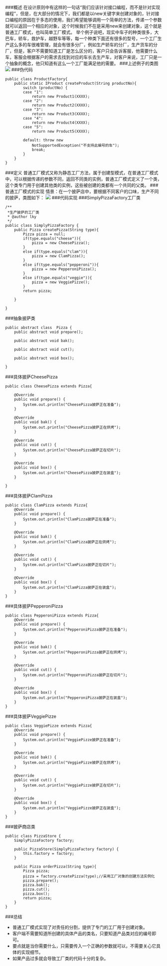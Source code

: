 ###概述
在设计原则中有这样的一句话“我们应该针对接口编程，而不是针对实现编程”，但是，在大部分的情况下，我们都是以new关键字来创建对象的，针对接口编程的原因在于多态的使用，我们希望能够调用一个简单的方法，传递一个参数就可以返回一个相应的对象，这个时候我们不在是采用new来创建对象，这个就是普通工厂模式，也叫简单工厂模式。
举个例子说吧，现实中车子的种类很多，大巴车，轿车，救护车，越野车等等，每一个种类下面还有很多的型号，一个工厂生产这么多的车很难管理，就会有很多分厂，例如生产轿车的分厂，生产货车的分厂，但是，客户不需要知道工厂是怎么区分的，客户只会告诉客服，他需要什么车，客服会根据客户的需求去找到对应的车长去生产车，对客户来说，工厂只是一个抽象的概念，他只知道有这么一个工厂能满足他的需要。
###上述例子的类图
![](https://i.imgur.com/OPQ0Ctw.png)
###伪代码
	
	public class ProductFactory{
		public static IProduct createProduct(String productNo){
			switch (productNo) {
			case "1":
				return new Product1(XXXX);
			case "2":
				return new Product2(XXXX);
			case "3":
				return new Product3(XXXX);
			case "4":
				return new Product4(XXXX);
			case "5":
				return new Product5(XXXX);
	
			default: throw new
				NotSupportedException("不支持此编号的车");
				break;
			}
		}
	}
###定义
普通工厂模式又称为静态工厂方法，属于创建型模式，在普通工厂模式中，可以根据传递的参数不同，返回不同类的实例，普通工厂模式定义了一个类，这个类专门用于创建其他类的实例，这些被创建的类都有一个共同的父类。
###普通工厂模式的实现
情景：在一个披萨店中，要根据不同客户的口味，生产不同的披萨，类图如下：
![](https://i.imgur.com/9JNK9sf.png)
###代码实现
###SimplyPizzaFactory工厂类

	/**
	 *生产披萨的工厂类
	 * @author lky
	 */
	public class SimplyPizzaFactory {
		public Pizza createPizza(String type){
			Pizza pizza = null;
			if(type.equals("cheese")){
				pizza = new CheesePizza();
			}
			else if(type.equals("clam")){
				pizza = new ClamPizza();
			}
			else if(type.equals("pepperoni")){
				pizza = new PepperoniPizza();
			}
			else if(type.equals("veggie")){
				pizza = new VeggiePizze();
			}
			return pizza;
			
		}
	
	}
###抽象披萨类

	public abstract class  Pizza {
		public abstract void prepare();
		
		public abstract void bak();
		
		public abstract void cut();
		
		public abstract void box();
	
	}
###具体披萨CheesePizza

	public class CheesePizza extends Pizza{
	
		@Override
		public void prepare() {
			System.out.println("CheesePizza披萨正在准备");
		}
	
		@Override
		public void bak() {
			System.out.println("CheesePizza披萨正在烘烤");
		}
	
		@Override
		public void cut() {
			System.out.println("CheesePizza披萨正在切片");
		}
	
		@Override
		public void box() {
			System.out.println("CheesePizza披萨正在装盒");
		}
	
	}
###具体披萨ClamPizza

	public class ClamPizza extends Pizza{
		@Override
		public void prepare() {
			System.out.println("ClamPizza披萨正在准备");
		}
	
		@Override
		public void bak() {
			System.out.println("ClamPizza披萨正在烘烤");
		}
	
		@Override
		public void cut() {
			System.out.println("ClamPizza披萨正在切片");
		}
	
		@Override
		public void box() {
			System.out.println("ClamPizza披萨正在装盒");
		}
	}
###具体披萨PepperoniPizza

	public class PepperoniPizza extends Pizza{
		@Override
		public void prepare() {
			System.out.println("PepperoniPizza披萨正在准备");
		}
	
		@Override
		public void bak() {
			System.out.println("PepperoniPizza披萨正在烘烤");
		}
	
		@Override
		public void cut() {
			System.out.println("PepperoniPizza披萨正在切片");
		}
	
		@Override
		public void box() {
			System.out.println("PepperoniPizza披萨正在装盒");
		}
	}
###具体披萨VeggiePizze

	public class VeggiePizze extends Pizza{
		@Override
		public void prepare() {
			System.out.println("VeggiePizze披萨正在准备");
		}
	
		@Override
		public void bak() {
			System.out.println("VeggiePizze披萨正在烘烤");
		}
	
		@Override
		public void cut() {
			System.out.println("VeggiePizze披萨正在切片");
		}
	
		@Override
		public void box() {
			System.out.println("VeggiePizze披萨正在装盒");
		}
	}
###披萨商店类

	public class PizzaStore {
		SimplyPizzaFactory factory;
		
		public PizzaStore(SimplyPizzaFactory factory) {
			this.factory = factory;
		}
		
		public Pizza orderPizza(String type){
			Pizza pizza;
			pizza = factory.createPizza(type);//采用工厂对象的创建方法实例化
			pizza.prepare();
			pizza.bak();
			pizza.cut();
			pizza.box();
			return pizza;
		}
	}
###总结
- 普通工厂模式实现了对责任的分割，提供了专门的工厂用于创建对象。
- 客户端不需要知道所创建的具体产品的类名，只要知道产品类对应的编号即可。
- 要点就是当你需要什么，只需要传入一个正确的参数就可以，不需要关心它具体的实现细节。
- 如果产品过多就会导致工厂类的代码十分的复杂。





